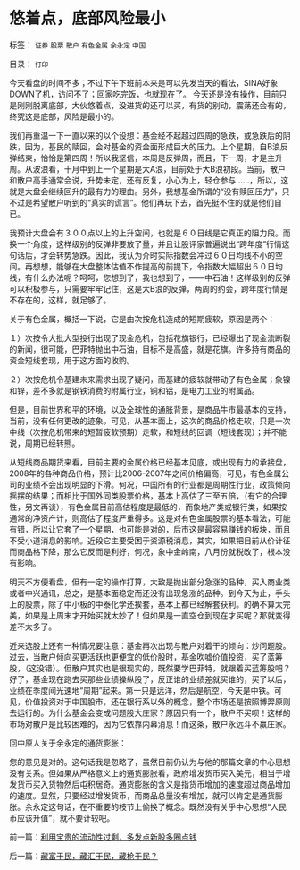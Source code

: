# 悠着点，底部风险最小

标签： `证券` `股票` `散户` `有色金属` `余永定` `中国` 

目录： `打印`

今天看盘的时间不多；不过下午下班前本来是可以先发当天的看法，SINA好象DOWN了机，访问不了；回家吃完饭，也就现在了。
今天还是没有操作，目前只是刚刚脱离底部，大伙悠着点，没进货的还可以买，有货的别动，震荡还会有的，终究这是底部，风险是最小的。



我们再重温一下一直以来的以个设想：基金经不起超过四周的急跌，或急跌后的阴跌，因为，基民的赎回，会对基金的资金面形成巨大的压力。上个星期，自B浪反弹结束，恰恰是第四周！所以我坚信，本周是反弹周，而且，下一周，才是主升周。从波浪看，十月中到上一个星期是大A浪，目前处于大B浪初段。当前，散户和散户高手通常会说，升势未定，还有反复，小心为上，轻仓参与……，所以，这就是大盘会继续回升的最有力的理由。另外，我想基金所谓的“没有赎回压力”，只不过是希望散户听到的“真实的谎言”。他们再玩下去，首先挺不住的就是他们自已。



我预计大盘会有３００点以上的上升空间，也就是６０日线是它真正的阻力段。而换一个角度，这样级别的反弹非要放了量，并且让股评家普遍说出“跨年度”行情这句话后，才会转势急跌。因此，我认为介时实际指数会冲过６０日均线不小的空间。再想想，能够在大盘整体估值不作提高的前提下，令指数大幅超出６０日均线，有什么办法呢？呵呵，您想到了，我也想到了，——中石油！这样级别的反弹可以积极参与，只需要牢牢记住，这是大B浪的反弹，两周的约会，跨年度行情是不存在的，这样，就足够了。



关于有色金属，概括一下说，它是由次按危机造成的短期疲软，原因是两个：

１）次按令大批大型投行出现了现金危机，包括花旗银行，已经爆出了现金流断裂的新闻，很可能，巴菲特抛出中石油，目标不是高盛，就是花旗。许多持有商品的资金短线套现，用于这方面的收购。

２）次按危机令基建未来需求出现了疑问，而基建的疲软就带动了有色金属；象镍和锌，差不多就是钢铁消费的附属行业，铜和铝，是电力工业的附属品。

但是，目前世界和平的环境，以及全球性的通胀背景，是商品牛市最基本的支持，当前，没有任何更改的迹象。可见，从基本面上，这次的商品价格走软，只是一次中线（次按危机带来的短暂疲软预期）走软，和短线的回调（短线套现）；并不能说，周期已经转熊。



从短线商品期货来看，目前主要的金属价格已经基本见底，或出现有力的承接盘，2008年的各种商品价格，预计比2006-2007年之间价格偏高，可见，有色金属公司的业绩不会出现明显的下滑。何况，中国所有的行业都是周期性行业，政策倾向摇摆的结果；而相比于国外同类股票价格，基本上高估了三至五倍，（有它的合理性，另文再谈），有色金属目前高估程度是最低的，而象地产类或银行类，如果按通常的净资产计，则高估了程度严重得多。这是对有色金属股票的基本看法，可能有错，所以让它套了一个星期，也可能是对的，后市这是最容易赚钱的板块，而且不受小道消息的影响。近段它主要受困于资源税消息，其实，如果把目前从价计征而商品格下降，那么它反而是利好，何况，象中金岭南，八月份就税改了，根本没有影响。



明天不方便看盘，但有一定的操作打算，大致是抛出部分急涨的品种，买入商业类或者中兴通讯，总之，是基本面稳定而还没有出现急涨的品种。到今天为止，手头上的股票，除了中小板的中泰化学还挨套，基本上都已经解套获利。的确不算太完美，如果是上周末才开始买就太妙了！但如果是一直空仓到现在才买呢？那就变得差不太多了。



近来选股上还有一种情况要注意：基金再次出现与散户对着干的倾向：炒问题股。过去，当散户倾向买更活跃也更便宜的低价股时，基金吹嘘价值投资，买了蓝筹股，（这没错）。但散户其实也是很现实的，既然要学巴菲特，就跟着买蓝筹股吧？好了，基金现在跑去买那些业绩操纵股了，反正谁的业绩差就买谁的，买了以后，业绩在季度间光速地“周期”起来。第一只是远洋，然后是航空，今天是中铁。可见，价值投资对于中国股市，还在银行系以外的概念，整个市场还是按照博羿原则去运行的。为什么基金会变成问题股大庄家？原因只有一个，散户不买呗！这样的市场对散户是比较困难的，因为它依靠内幕消息！而这条，散户永远斗不赢庄家。



回中原人关于余永定的通货膨胀：

您的意见是对的。这句话我是忽略了，虽然目前仍认为与他的那篇文章的中心思想没有关系。但如果从严格意义上的通货膨胀看，政府增发货币买入美元，相当于增发货币买入货物然后屯积居奇。通货膨胀的含义是指货币增加的速度超过商品增加的速度。显然，只要经过增发货币，而商品总量没有增加，就可以肯定是通货膨胀。余永定这句话，在不重要的枝节上偷换了概念。既然没有关乎中心思想“人民币应该升值”，就不要计较吧。

前一篇：[利用宝贵的流动性过剩，多发点新股多圈点钱](../../../2007/12/4/利用宝贵的流动性过剩，多发点新股多圈点钱.md)

后一篇：[藏富于民，藏汇于民，藏枪于民？](../../../2007/12/6/藏富于民，藏汇于民，藏枪于民？.md)
